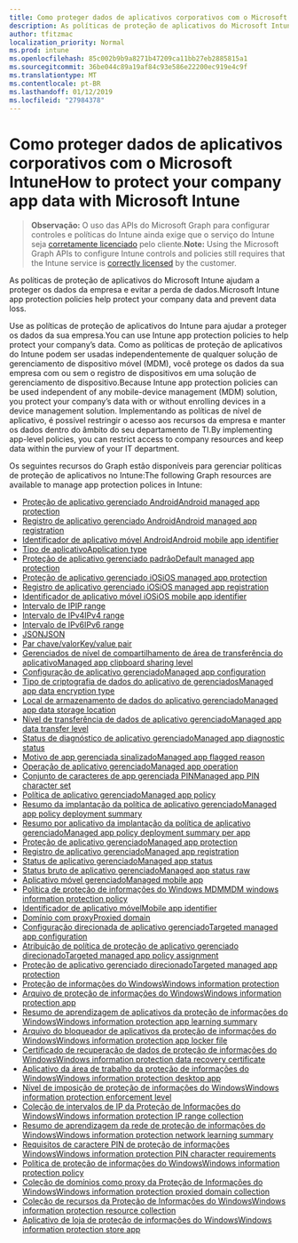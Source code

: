 ```yaml
---
title: Como proteger dados de aplicativos corporativos com o Microsoft Intune
description: As políticas de proteção de aplicativos do Microsoft Intune ajudam a proteger os dados da empresa e evitar a perda de dados.
author: tfitzmac
localization_priority: Normal
ms.prod: intune
ms.openlocfilehash: 85c002b9b9a8271b47209ca11bb27eb2885815a1
ms.sourcegitcommit: 36be044c89a19af84c93e586e22200ec919e4c9f
ms.translationtype: MT
ms.contentlocale: pt-BR
ms.lasthandoff: 01/12/2019
ms.locfileid: "27984378"
---
```

# <a name="how-to-protect-your-company-app-data-with-microsoft-intune"></a><span data-ttu-id="9bf70-103">Como proteger dados de aplicativos corporativos com o Microsoft Intune</span><span class="sxs-lookup"><span data-stu-id="9bf70-103">How to protect your company app data with Microsoft Intune</span></span>

> <span data-ttu-id="9bf70-104">**Observação:** O uso das APIs do Microsoft Graph para configurar controles e políticas do Intune ainda exige que o serviço do Intune seja [corretamente licenciado](https://www.microsoft.com/en-us/cloud-platform/microsoft-intune-pricing) pelo cliente.</span><span class="sxs-lookup"><span data-stu-id="9bf70-104">**Note:** Using the Microsoft Graph APIs to configure Intune controls and policies still requires that the Intune service is [correctly licensed](https://www.microsoft.com/en-us/cloud-platform/microsoft-intune-pricing) by the customer.</span></span>

<span data-ttu-id="9bf70-105">As políticas de proteção de aplicativos do Microsoft Intune ajudam a proteger os dados da empresa e evitar a perda de dados.</span><span class="sxs-lookup"><span data-stu-id="9bf70-105">Microsoft Intune app protection policies help protect your company data and prevent data loss.</span></span>

<span data-ttu-id="9bf70-106">Use as políticas de proteção de aplicativos do Intune para ajudar a proteger os dados da sua empresa.</span><span class="sxs-lookup"><span data-stu-id="9bf70-106">You can use Intune app protection policies to help protect your company’s data.</span></span> <span data-ttu-id="9bf70-107">Como as políticas de proteção de aplicativos do Intune podem ser usadas independentemente de qualquer solução de gerenciamento de dispositivo móvel (MDM), você protege os dados da sua empresa com ou sem o registro de dispositivos em uma solução de gerenciamento de dispositivo.</span><span class="sxs-lookup"><span data-stu-id="9bf70-107">Because Intune app protection policies can be used independent of any mobile-device management (MDM) solution, you protect your company’s data with or without enrolling devices in a device management solution.</span></span> <span data-ttu-id="9bf70-108">Implementando as políticas de nível de aplicativo, é possível restringir o acesso aos recursos da empresa e manter os dados dentro do âmbito do seu departamento de TI.</span><span class="sxs-lookup"><span data-stu-id="9bf70-108">By implementing app-level policies, you can restrict access to company resources and keep data within the purview of your IT department.</span></span>

<span data-ttu-id="9bf70-109">Os seguintes recursos do Graph estão disponíveis para gerenciar políticas de proteção de aplicativos no Intune:</span><span class="sxs-lookup"><span data-stu-id="9bf70-109">The following Graph resources are available to manage app protection polices in Intune:</span></span>  

- [<span data-ttu-id="9bf70-110">Proteção de aplicativo gerenciado Android</span><span class="sxs-lookup"><span data-stu-id="9bf70-110">Android managed app protection</span></span>](intune-mam-androidmanagedappprotection.md)
- [<span data-ttu-id="9bf70-111">Registro de aplicativo gerenciado Android</span><span class="sxs-lookup"><span data-stu-id="9bf70-111">Android managed app registration</span></span>](intune-mam-androidmanagedappregistration.md)
- [<span data-ttu-id="9bf70-112">Identificador de aplicativo móvel Android</span><span class="sxs-lookup"><span data-stu-id="9bf70-112">Android mobile app identifier</span></span>](intune-mam-androidmobileappidentifier.md)
- [<span data-ttu-id="9bf70-113">Tipo de aplicativo</span><span class="sxs-lookup"><span data-stu-id="9bf70-113">Application type</span></span>](intune-wip-applicationtype.md)
- [<span data-ttu-id="9bf70-114">Proteção de aplicativo gerenciado padrão</span><span class="sxs-lookup"><span data-stu-id="9bf70-114">Default managed app protection</span></span>](intune-mam-defaultmanagedappprotection.md)
- [<span data-ttu-id="9bf70-115">Proteção de aplicativo gerenciado iOS</span><span class="sxs-lookup"><span data-stu-id="9bf70-115">iOS managed app protection</span></span>](intune-mam-iosmanagedappprotection.md)
- [<span data-ttu-id="9bf70-116">Registro de aplicativo gerenciado iOS</span><span class="sxs-lookup"><span data-stu-id="9bf70-116">iOS managed app registration</span></span>](intune-mam-iosmanagedappregistration.md)
- [<span data-ttu-id="9bf70-117">Identificador de aplicativo móvel iOS</span><span class="sxs-lookup"><span data-stu-id="9bf70-117">iOS mobile app identifier</span></span>](intune-mam-iosmobileappidentifier.md)
- [<span data-ttu-id="9bf70-118">Intervalo de IP</span><span class="sxs-lookup"><span data-stu-id="9bf70-118">IP range</span></span>](intune-mam-iprange.md)
- [<span data-ttu-id="9bf70-119">Intervalo de IPv4</span><span class="sxs-lookup"><span data-stu-id="9bf70-119">IPv4 range</span></span>](intune-mam-ipv4range.md)
- [<span data-ttu-id="9bf70-120">Intervalo de IPv6</span><span class="sxs-lookup"><span data-stu-id="9bf70-120">IPv6 range</span></span>](intune-mam-ipv6range.md)
- [<span data-ttu-id="9bf70-121">JSON</span><span class="sxs-lookup"><span data-stu-id="9bf70-121">JSON</span></span>](intune-mam-json.md)
- [<span data-ttu-id="9bf70-122">Par chave/valor</span><span class="sxs-lookup"><span data-stu-id="9bf70-122">Key/value pair</span></span>](intune-mam-keyvaluepair.md)
- [<span data-ttu-id="9bf70-123">Gerenciados de nível de compartilhamento de área de transferência do aplicativo</span><span class="sxs-lookup"><span data-stu-id="9bf70-123">Managed app clipboard sharing level</span></span>](intune-mam-managedappclipboardsharinglevel.md)
- [<span data-ttu-id="9bf70-124">Configuração de aplicativo gerenciado</span><span class="sxs-lookup"><span data-stu-id="9bf70-124">Managed app configuration</span></span>](intune-mam-managedappconfiguration.md)
- [<span data-ttu-id="9bf70-125">Tipo de criptografia de dados do aplicativo de gerenciados</span><span class="sxs-lookup"><span data-stu-id="9bf70-125">Managed app data encryption type</span></span>](intune-mam-managedappdataencryptiontype.md)
- [<span data-ttu-id="9bf70-126">Local de armazenamento de dados do aplicativo gerenciado</span><span class="sxs-lookup"><span data-stu-id="9bf70-126">Managed app data storage location</span></span>](intune-mam-managedappdatastoragelocation.md)
- [<span data-ttu-id="9bf70-127">Nível de transferência de dados de aplicativo gerenciado</span><span class="sxs-lookup"><span data-stu-id="9bf70-127">Managed app data transfer level</span></span>](intune-mam-managedappdatatransferlevel.md)
- [<span data-ttu-id="9bf70-128">Status de diagnóstico de aplicativo gerenciado</span><span class="sxs-lookup"><span data-stu-id="9bf70-128">Managed app diagnostic status</span></span>](intune-mam-managedappdiagnosticstatus.md)
- [<span data-ttu-id="9bf70-129">Motivo de app gerenciada sinalizado</span><span class="sxs-lookup"><span data-stu-id="9bf70-129">Managed app flagged reason</span></span>](intune-mam-managedappflaggedreason.md)
- [<span data-ttu-id="9bf70-130">Operação de aplicativo gerenciado</span><span class="sxs-lookup"><span data-stu-id="9bf70-130">Managed app operation</span></span>](intune-mam-managedappoperation.md)
- [<span data-ttu-id="9bf70-131">Conjunto de caracteres de app gerenciada PIN</span><span class="sxs-lookup"><span data-stu-id="9bf70-131">Managed app PIN character set</span></span>](intune-mam-managedapppincharacterset.md)
- [<span data-ttu-id="9bf70-132">Política de aplicativo gerenciado</span><span class="sxs-lookup"><span data-stu-id="9bf70-132">Managed app policy</span></span>](intune-mam-managedapppolicy.md)
- [<span data-ttu-id="9bf70-133">Resumo da implantação da política de aplicativo gerenciado</span><span class="sxs-lookup"><span data-stu-id="9bf70-133">Managed app policy deployment summary</span></span>](intune-mam-managedapppolicydeploymentsummary.md)
- [<span data-ttu-id="9bf70-134">Resumo por aplicativo da implantação da política de aplicativo gerenciado</span><span class="sxs-lookup"><span data-stu-id="9bf70-134">Managed app policy deployment summary per app</span></span>](intune-mam-managedapppolicydeploymentsummaryperapp.md)
- [<span data-ttu-id="9bf70-135">Proteção de aplicativo gerenciado</span><span class="sxs-lookup"><span data-stu-id="9bf70-135">Managed app protection</span></span>](intune-mam-managedappprotection.md)
- [<span data-ttu-id="9bf70-136">Registro de aplicativo gerenciado</span><span class="sxs-lookup"><span data-stu-id="9bf70-136">Managed app registration</span></span>](intune-mam-managedappregistration.md)
- [<span data-ttu-id="9bf70-137">Status de aplicativo gerenciado</span><span class="sxs-lookup"><span data-stu-id="9bf70-137">Managed app status</span></span>](intune-mam-managedappstatus.md)
- [<span data-ttu-id="9bf70-138">Status bruto de aplicativo gerenciado</span><span class="sxs-lookup"><span data-stu-id="9bf70-138">Managed app status raw</span></span>](intune-mam-managedappstatusraw.md)
- [<span data-ttu-id="9bf70-139">Aplicativo móvel gerenciado</span><span class="sxs-lookup"><span data-stu-id="9bf70-139">Managed mobile app</span></span>](intune-mam-managedmobileapp.md)
- [<span data-ttu-id="9bf70-140">Política de proteção de informações do Windows MDM</span><span class="sxs-lookup"><span data-stu-id="9bf70-140">MDM windows information protection policy</span></span>](intune-mam-mdmwindowsinformationprotectionpolicy.md)
- [<span data-ttu-id="9bf70-141">Identificador de aplicativo móvel</span><span class="sxs-lookup"><span data-stu-id="9bf70-141">Mobile app identifier</span></span>](intune-mam-mobileappidentifier.md)
- [<span data-ttu-id="9bf70-142">Domínio com proxy</span><span class="sxs-lookup"><span data-stu-id="9bf70-142">Proxied domain</span></span>](intune-mam-proxieddomain.md)
- [<span data-ttu-id="9bf70-143">Configuração direcionada de aplicativo gerenciado</span><span class="sxs-lookup"><span data-stu-id="9bf70-143">Targeted managed app configuration</span></span>](intune-mam-targetedmanagedappconfiguration.md)
- [<span data-ttu-id="9bf70-144">Atribuição de política de proteção de aplicativo gerenciado direcionado</span><span class="sxs-lookup"><span data-stu-id="9bf70-144">Targeted managed app policy assignment</span></span>](intune-mam-targetedmanagedapppolicyassignment.md)
- [<span data-ttu-id="9bf70-145">Proteção de aplicativo gerenciado direcionado</span><span class="sxs-lookup"><span data-stu-id="9bf70-145">Targeted managed app protection</span></span>](intune-mam-targetedmanagedappprotection.md)
- [<span data-ttu-id="9bf70-146">Proteção de informações do Windows</span><span class="sxs-lookup"><span data-stu-id="9bf70-146">Windows information protection</span></span>](intune-mam-windowsinformationprotection.md)
- [<span data-ttu-id="9bf70-147">Arquivo de proteção de informações do Windows</span><span class="sxs-lookup"><span data-stu-id="9bf70-147">Windows information protection app</span></span>](intune-mam-windowsinformationprotectionapp.md)
- [<span data-ttu-id="9bf70-148">Resumo de aprendizagem de aplicativos da proteção de informações do Windows</span><span class="sxs-lookup"><span data-stu-id="9bf70-148">Windows information protection app learning summary</span></span>](intune-wip-windowsinformationprotectionapplearningsummary.md)
- [<span data-ttu-id="9bf70-149">Arquivo do bloqueador de aplicativos da proteção de informações do Windows</span><span class="sxs-lookup"><span data-stu-id="9bf70-149">Windows information protection app locker file</span></span>](intune-mam-windowsinformationprotectionapplockerfile.md)
- [<span data-ttu-id="9bf70-150">Certificado de recuperação de dados de proteção de informações do Windows</span><span class="sxs-lookup"><span data-stu-id="9bf70-150">Windows information protection data recovery certificate</span></span>](intune-mam-windowsinformationprotectiondatarecoverycertificate.md)
- [<span data-ttu-id="9bf70-151">Aplicativo da área de trabalho da proteção de informações do Windows</span><span class="sxs-lookup"><span data-stu-id="9bf70-151">Windows information protection desktop app</span></span>](intune-mam-windowsinformationprotectiondesktopapp.md)
- [<span data-ttu-id="9bf70-152">Nível de imposição de proteção de informações do Windows</span><span class="sxs-lookup"><span data-stu-id="9bf70-152">Windows information protection enforcement level</span></span>](intune-mam-windowsinformationprotectionenforcementlevel.md)
- [<span data-ttu-id="9bf70-153">Coleção de intervalos de IP da Proteção de Informações do Windows</span><span class="sxs-lookup"><span data-stu-id="9bf70-153">Windows information protection IP range collection</span></span>](intune-mam-windowsinformationprotectioniprangecollection.md)
- [<span data-ttu-id="9bf70-154">Resumo de aprendizagem da rede de proteção de informações do Windows</span><span class="sxs-lookup"><span data-stu-id="9bf70-154">Windows information protection network learning summary</span></span>](intune-wip-windowsinformationprotectionnetworklearningsummary.md)
- [<span data-ttu-id="9bf70-155">Requisitos de caractere PIN de proteção de informações Windows</span><span class="sxs-lookup"><span data-stu-id="9bf70-155">Windows information protection PIN character requirements</span></span>](intune-mam-windowsinformationprotectionpincharacterrequirements.md)
- [<span data-ttu-id="9bf70-156">Política de proteção de informações do Windows</span><span class="sxs-lookup"><span data-stu-id="9bf70-156">Windows information protection policy</span></span>](intune-mam-windowsinformationprotectionpolicy.md)
- [<span data-ttu-id="9bf70-157">Coleção de domínios como proxy da Proteção de Informações do Windows</span><span class="sxs-lookup"><span data-stu-id="9bf70-157">Windows information protection proxied domain collection</span></span>](intune-mam-windowsinformationprotectionproxieddomaincollection.md)
- [<span data-ttu-id="9bf70-158">Coleção de recursos da Proteção de Informações do Windows</span><span class="sxs-lookup"><span data-stu-id="9bf70-158">Windows information protection resource collection</span></span>](intune-mam-windowsinformationprotectionresourcecollection.md)
- [<span data-ttu-id="9bf70-159">Aplicativo de loja de proteção de informações do Windows</span><span class="sxs-lookup"><span data-stu-id="9bf70-159">Windows information protection store app</span></span>](intune-mam-windowsinformationprotectionstoreapp.md)
